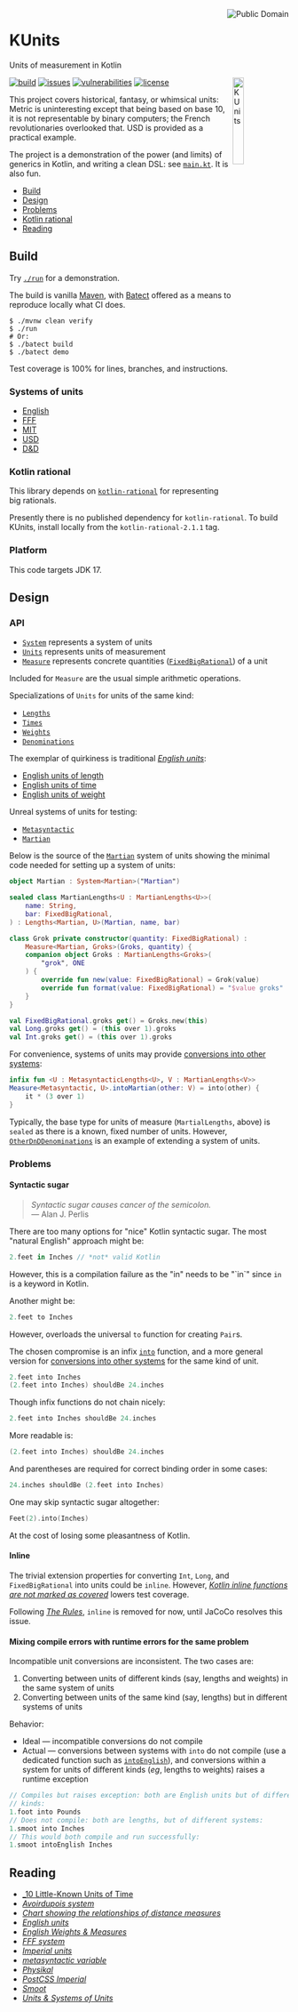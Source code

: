 <a href="LICENSE.md">
<img src="./images/public-domain.png" alt="Public Domain" align="right"/>
</a>

# KUnits

Units of measurement in Kotlin

<img src="./images/kunits.png" alt="KUnits" align="right" width="20%"/>

[![build](https://github.com/binkley/kunits/workflows/build/badge.svg)](https://github.com/binkley/kunits/actions)
[![issues](https://img.shields.io/github/issues/binkley/kunits.svg)](https://github.com/binkley/kunits/issues/)
[![vulnerabilities](https://snyk.io/test/github/binkley/kunits/badge.svg)](https://snyk.io/test/github/binkley/kunits)
[![license](https://img.shields.io/badge/license-Public%20Domain-blue.svg)](http://unlicense.org/)

This project covers historical, fantasy, or whimsical units: Metric is
uninteresting except that being based on base 10, it is not representable
by binary computers; the French revolutionaries overlooked that.
USD is provided as a practical example.

The project is a demonstration of the power (and limits) of generics in
Kotlin, and writing a clean DSL: see
[`main.kt`](src/main/kotlin/hm/binkley/kunits/main.kt).
It is also fun.

* [Build](#build)
* [Design](#design)
* [Problems](#problems)
* [Kotlin rational](#kotlin-rational)
* [Reading](#reading)

## Build

Try [`./run`](./run) for a demonstration.

The build is vanilla [Maven](pom.xml), with [Batect](https://batect.dev)
offered as a means to reproduce locally what CI does.

```
$ ./mvnw clean verify
$ ./run
# Or:
$ ./batect build
$ ./batect demo
```

Test coverage is 100% for lines, branches, and instructions.

### Systems of units

* [English](src/main/kotlin/hm/binkley/kunits/system/english/)
* [FFF](src/main/kotlin/hm/binkley/kunits/system/fff/)
* [MIT](src/main/kotlin/hm/binkley/kunits/system/mit/)
* [USD](src/main/kotlin/hm/binkley/kunits/system/usd/)
* [D&amp;D](src/main/kotlin/hm/binkley/kunits/system/dnd/)

### Kotlin rational

This library depends on
[`kotlin-rational`](https://github.com/binkley/kotlin-rational) for
representing big rationals.

Presently there is no published dependency for `kotlin-rational`. To build
KUnits, install locally from the `kotlin-rational-2.1.1` tag.

### Platform

This code targets JDK 17.

## Design

### API

- [`System`](src/main/kotlin/hm/binkley/kunits/Units.kt#L13) represents a
  system of units
- [`Units`](src/main/kotlin/hm/binkley/kunits/Units.kt#L30) represents 
  units of measurement
- [`Measure`](src/main/kotlin/hm/binkley/kunits/Units.kt#L136) represents 
  concrete quantities ([`FixedBigRational`](#kotlin-rational)) of a unit

Included for `Measure` are the usual simple arithmetic operations.

Specializations of `Units` for units of the same kind:

- [`Lengths`](src/main/kotlin/hm/binkley/kunits/Units.kt#L78)
- [`Times`](src/main/kotlin/hm/binkley/kunits/Units.kt#L94)
- [`Weights`](src/main/kotlin/hm/binkley/kunits/Units.kt#L108)
- [`Denominations`](src/main/kotlin/hm/binkley/kunits/Units.kt#L122)


The exemplar of quirkiness is traditional
[_English units_](https://en.wikipedia.org/wiki/English_units):

- [English units of length](src/main/kotlin/hm/binkley/kunits/system/english/length/EnglishLengths.kt)
- [English units of time](src/main/kotlin/hm/binkley/kunits/system/english/time/EnglishTimes.kt)
- [English units of weight](src/main/kotlin/hm/binkley/kunits/system/english/weight/EnglishWeights.kt)

Unreal systems of units for testing:

- [`Metasyntactic`](src/test/kotlin/hm/binkley/kunits/test-systems.kt#L16)
- [`Martian`](src/test/kotlin/hm/binkley/kunits/test-systems.kt#L157)

<!---
TODO: Unclear it is a good idea to use line numbers in links: means keeping
this file and code source in sync more than already the case.
-->
Below is the source of the
[`Martian`](src/test/kotlin/hm/binkley/kunits/test-systems.kt#L157)
system of units showing the minimal code needed for setting up a system of 
units:

```kotlin
object Martian : System<Martian>("Martian")

sealed class MartianLengths<U : MartianLengths<U>>(
    name: String,
    bar: FixedBigRational,
) : Lengths<Martian, U>(Martian, name, bar)

class Grok private constructor(quantity: FixedBigRational) :
    Measure<Martian, Groks>(Groks, quantity) {
    companion object Groks : MartianLengths<Groks>(
        "grok", ONE
    ) {
        override fun new(value: FixedBigRational) = Grok(value)
        override fun format(value: FixedBigRational) = "$value groks"
    }
}

val FixedBigRational.groks get() = Groks.new(this)
val Long.groks get() = (this over 1).groks
val Int.groks get() = (this over 1).groks
```

For convenience, systems of units may provide [conversions into other 
systems](src/test/kotlin/hm/binkley/kunits/test-systems.kt#L29):

```kotlin
infix fun <U : MetasyntacticLengths<U>, V : MartianLengths<V>>
Measure<Metasyntactic, U>.intoMartian(other: V) = into(other) {
    it * (3 over 1)
}
```

Typically, the base type for units of measure (`MartialLengths`, above) is 
`sealed` as there is a known, fixed number of units.
However,
[`OtherDnDDenominations`](src/main/kotlin/hm/binkley/kunits/system/dnd/denomination/other/OtherDnDDenominations.kt)
is an example of extending a system of units.

### Problems

#### Syntactic sugar

> _Syntactic sugar causes cancer of the semicolon._<br/>
> &mdash; Alan J. Perlis

There are too many options for "nice" Kotlin syntactic sugar.
The most "natural English" approach might be:

```kotlin
2.feet in Inches // *not* valid Kotlin
```

However, this is a compilation failure as the "in" needs to be "\`in\`" since
`in` is a keyword in Kotlin.

Another might be:

```kotlin
2.feet to Inches
```

However, overloads the universal `to` function for creating `Pair`s.

The chosen compromise is an infix
[`into`](src/main/kotlin/hm/binkley/kunits/extensions.kt#L7) function, 
and a more general version for [conversions into other
systems](src/main/kotlin/hm/binkley/kunits/extensions.kt#L20) for the same 
kind of unit.

```kotlin
2.feet into Inches
(2.feet into Inches) shouldBe 24.inches
```

Though infix functions do not chain nicely:

```kotlin
2.feet into Inches shouldBe 24.inches
```

More readable is:

```kotlin
(2.feet into Inches) shouldBe 24.inches
```

And parentheses are required for correct binding order in some cases:

```kotlin
24.inches shouldBe (2.feet into Inches)
```

One may skip syntactic sugar altogether:

```kotlin
Feet(2).into(Inches)
```

At the cost of losing some pleasantness of Kotlin.

#### Inline

The trivial extension properties for converting `Int`, `Long`, and 
`FixedBigRational` into units could be `inline`. However, [_Kotlin inline
functions are not marked as
covered_](https://github.com/jacoco/jacoco/issues/654) lowers test coverage.

Following [_The Rules_](https://wiki.c2.com/?MakeItWorkMakeItRightMakeItFast),
`inline` is removed for now, until JaCoCo resolves this issue.

#### Mixing compile errors with runtime errors for the same problem

Incompatible unit conversions are inconsistent. The two cases are:

1. Converting between units of different kinds (say, lengths and weights) in
   the same system of units
2. Converting between units of the same kind (say, lengths) but in different
   systems of units

Behavior:

* Ideal &mdash; incompatible conversions do not compile
* Actual &mdash; conversions between systems with `into` do not compile (use
  a dedicated function such as
  [`intoEnglish`](src/main/kotlin/hm/binkley/kunits/system/fff/FFF.kt)), and
  conversions within a system for units of different kinds (_eg_, lengths
  to weights) raises a runtime exception

```kotlin
// Compiles but raises exception: both are English units but of different 
// kinds:
1.foot into Pounds
// Does not compile: both are lengths, but of different systems:
1.smoot into Inches
// This would both compile and run successfully:
1.smoot intoEnglish Inches
```

## Reading

* [_10 Little-Known Units of Time](https://www.mentalfloss.com/article/60080/10-little-known-units-time)
* [_Avoirdupois system_](https://en.wikipedia.org/wiki/Avoirdupois_system)
* [_Chart showing the relationships of distance
  measures_](https://en.wikipedia.org/wiki/English_units#/media/File:English_Length_Units_Graph.svg)
* [_English units_](https://en.wikipedia.org/wiki/English_units)
* [_English Weights &amp;
  Measures_](http://home.clara.net/brianp/quickref.html)
* [_FFF system_](https://en.wikipedia.org/wiki/FFF_system)
* [_Imperial units_](https://en.wikipedia.org/wiki/Imperial_units)
* [_metasyntactic variable_](https://foldoc.org/metasyntactic+variable)
* [_Physikal_](https://github.com/Tenkiv/Physikal)
* [_PostCSS Imperial_](https://github.com/sebdeckers/postcss-imperial)
* [_Smoot_](https://en.wikipedia.org/wiki/Smoot)
* [_Units &amp; Systems of Units_](https://www.sizes.com/units/)
